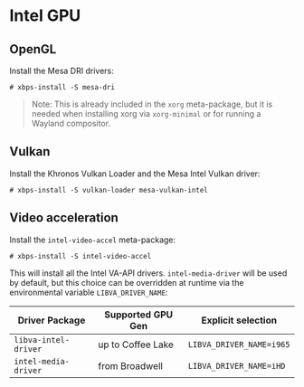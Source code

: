 # Intel GPU

## OpenGL

Install the Mesa DRI drivers:

```
# xbps-install -S mesa-dri
```

> Note: This is already included in the `xorg` meta-package, but it is needed
> when installing xorg via `xorg-minimal` or for running a Wayland compositor.

## Vulkan

Install the Khronos Vulkan Loader and the Mesa Intel Vulkan driver:

```
# xbps-install -S vulkan-loader mesa-vulkan-intel
```

## Video acceleration

Install the `intel-video-accel` meta-package:

```
# xbps-install -S intel-video-accel
```

This will install all the Intel VA-API drivers. `intel-media-driver` will be
used by default, but this choice can be overridden at runtime via the
environmental variable `LIBVA_DRIVER_NAME`:

| Driver Package       | Supported GPU Gen | Explicit selection       |
|----------------------|-------------------|--------------------------|
| `libva-intel-driver` | up to Coffee Lake | `LIBVA_DRIVER_NAME=i965` |
| `intel-media-driver` | from Broadwell    | `LIBVA_DRIVER_NAME=iHD`  |

